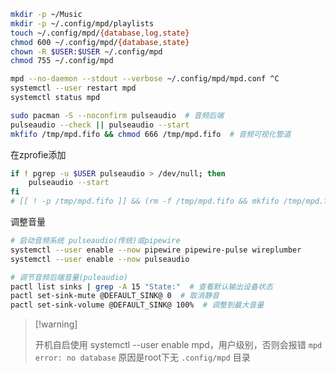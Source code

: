 ```bash
mkdir -p ~/Music
mkdir -p ~/.config/mpd/playlists
touch ~/.config/mpd/{database,log,state}
chmod 600 ~/.config/mpd/{database,state}
chown -R $USER:$USER ~/.config/mpd
chmod 755 ~/.config/mpd

mpd --no-daemon --stdout --verbose ~/.config/mpd/mpd.conf ^C
systemctl --user restart mpd
systemctl status mpd
```



```bash
sudo pacman -S --noconfirm pulseaudio  # 音频后端
pulseaudio --check || pulseaudio --start
mkfifo /tmp/mpd.fifo && chmod 666 /tmp/mpd.fifo  # 音频可视化管道
```



在zprofie添加

```bash
if ! pgrep -u $USER pulseaudio > /dev/null; then
    pulseaudio --start
fi
# [[ ! -p /tmp/mpd.fifo ]] && (rm -f /tmp/mpd.fifo && mkfifo /tmp/mpd.fifo && chmod 666 /tmp/mpd.fifo)
```





调整音量

```bash
# 启动音频系统 pulseaudio(传统)或pipewire
systemctl --user enable --now pipewire pipewire-pulse wireplumber
systemctl --user enable --now pulseaudio

# 调节音频后端音量(puleaudio)
pactl list sinks | grep -A 15 "State:"  # 查看默认输出设备状态
pactl set-sink-mute @DEFAULT_SINK@ 0  # 取消静音
pactl set-sink-volume @DEFAULT_SINK@ 100%  # 调整到最大音量
```





>   [!warning]
>
>   开机自启使用 systemctl --user enable mpd，用户级别，否则会报错 `mpd error: no database` 原因是root下无 `.config/mpd` 目录

